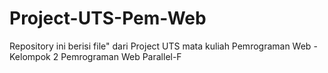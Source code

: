 # Project-UTS-Pem-Web
Repository ini berisi file" dari Project UTS mata kuliah Pemrograman Web - Kelompok 2 Pemrograman Web Parallel-F 
